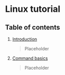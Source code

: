 # Linux tutorial

## Table of contents
1. [Introduction](./introduction/Introduction.md)
    > Placeholder
2. [Command basics](./command-basics/CommandBasics.md)
   > Placeholder